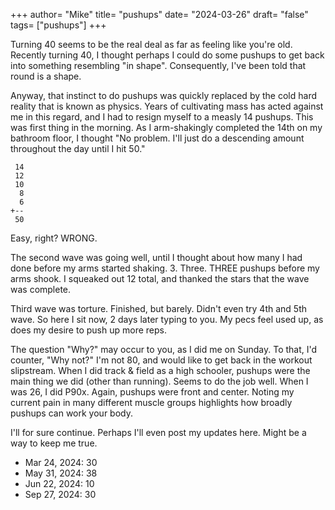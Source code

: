 +++
author= "Mike"
title= "pushups"
date= "2024-03-26"
draft= "false"
tags= ["pushups"]
+++

Turning 40 seems to be the real deal as far as feeling like you're old.<!--more--> Recently turning 40, I thought perhaps I could do some pushups to get back into something resembling "in shape". Consequently, I've been told that round is a shape.

Anyway, that instinct to do pushups was quickly replaced by the cold hard reality that is known as physics. Years of cultivating mass has acted against me in this regard, and I had to resign myself to a measly 14 pushups. This was first thing in the morning. As I arm-shakingly completed the 14th on my bathroom floor, I thought "No problem. I'll just do a descending amount throughout the day until I hit 50."
```
 14
 12
 10
  8
  6
+--
 50
```
Easy, right? WRONG.

The second wave was going well, until I thought about how many I had done before my arms started shaking. 3. Three. THREE pushups before my arms shook. I squeaked out 12 total, and thanked the stars that the wave was complete.

Third wave was torture. Finished, but barely. Didn't even try 4th and 5th wave. So here I sit now, 2 days later typing to you. My pecs feel used up, as does my desire to push up more reps. 

The question "Why?" may occur to you, as I did me on Sunday. To that, I'd counter, "Why not?" I'm not 80, and would like to get back in the workout slipstream. When I did track & field as a high schooler, pushups were the main thing we did (other than running). Seems to do the job well. When I was 26, I did P90x. Again, pushups were front and center. Noting my current pain in many different muscle groups highlights how broadly pushups can work your body.

I'll for sure continue. Perhaps I'll even post my updates here. Might be a way to keep me true.

- Mar 24, 2024: 30
- May 31, 2024: 38
- Jun 22, 2024: 10
- Sep 27, 2024: 30
